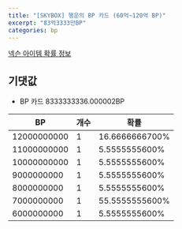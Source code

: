 ```yaml
---
title: "[SKYBOX] 행운의 BP 카드 (60억~120억 BP)"
excerpt: "83억3333만BP"
categories: bp
---
```

[넥슨 아이템 확률 정보](http://iteminfo.nexon.com/probability/fo4?sn=7003)

## 기댓값
  - BP 카드 8333333336.000002BP

|BP|개수|확률|
|---|---|---|
|12000000000|1|16.6666666700%|
|11000000000|1|5.5555555600%|
|10000000000|1|5.5555555600%|
|9000000000|1|5.5555555600%|
|8000000000|1|5.5555555600%|
|7000000000|1|55.5555555600%|
|6000000000|1|5.5555555600%|
